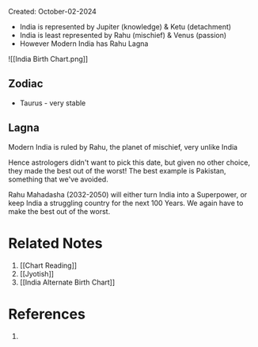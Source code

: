Created: October-02-2024

- India is represented by Jupiter (knowledge) & Ketu (detachment)
- India is least represented by Rahu (mischief) & Venus (passion)
- However Modern India has Rahu Lagna

![[India Birth Chart.png]]
## Zodiac

- Taurus - very stable

## Lagna

Modern India is ruled by Rahu, the planet of mischief, very unlike India

Hence astrologers didn't want to pick this date, but given no other choice, they made the best out of the worst! The best example is Pakistan, something that we've avoided.

Rahu Mahadasha (2032-2050) will either turn India into a Superpower, or keep India a struggling country for the next 100 Years. We again have to make the best out of the worst.


# Related Notes

1. [[Chart Reading]]
2. [[Jyotish]]
3. [[India Alternate Birth Chart]]
# References

1. 